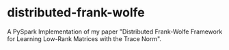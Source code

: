 # distributed-frank-wolfe
A PySpark Implementation of my paper "Distributed Frank-Wolfe Framework for Learning Low-Rank Matrices with the Trace Norm".
